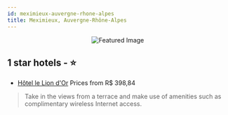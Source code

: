 ```yaml
---
id: meximieux-auvergne-rhone-alpes
title: Meximieux, Auvergne-Rhône-Alpes
---
```


<center><img src="https://i.travelapi.com/hotels/10000000/9040000/9033400/9033359/c0c7db3f_b.jpg" alt="Featured Image" /></center>


##  1 star hotels - ⭐️

-    [Hôtel le Lion d'Or](https://us.hurb.com/hotels/meximieux/hotel-le-lion-d-or-JNP-JP941379?cmp=18055) Prices from R$ 398,84
   > Take in the views from a terrace and make use of amenities such as complimentary wireless Internet access.
